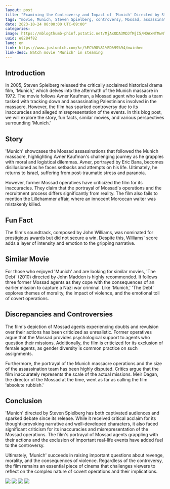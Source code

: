 ```yaml
---
layout: post
title: "Examining the Controversy and Impact of 'Munich' Directed by Steven Spielberg"
tags: "movie, Munich, Steven Spielberg, controversy, Mossad, assassination, Munich massacre"
date: 2023-10-24 00:00:00 UTC+09:00"
categories: 
image: https://mblogthumb-phinf.pstatic.net/MjAxODA3MDJfMjI5/MDAxNTMwNTIwNzkzMTg2.d5u2XH0x9HwGGvJ9EwWVlxPuv8YYZjpdnaLde2gIio0g.ag7rpStwOohj-BdRSvfd0dRjte1YAI3J8B4tM6YpOwgg.PNG.i_amsohappy/%EB%AE%8C%ED%97%A81.png?type=w800
uuid: e8284f82
lang: en
link: https://www.justwatch.com/kr/%EC%98%81%ED%99%94/mwinhen
link-desc: Watch movie 'Munich' in steaming
---
```


## Introduction
In 2005, Steven Spielberg released the critically acclaimed historical drama film, 'Munich,' which delves into the aftermath of the Munich massacre in 1972. The movie follows Avner Kaufman, a Mossad agent who leads a team tasked with tracking down and assassinating Palestinians involved in the massacre. However, the film has sparked controversy due to its inaccuracies and alleged misrepresentation of the events. In this blog post, we will explore the story, fun facts, similar movies, and various perspectives surrounding 'Munich.'


## Story
'Munich' showcases the Mossad assassinations that followed the Munich massacre, highlighting Avner Kaufman's challenging journey as he grapples with moral and logistical dilemmas. Avner, portrayed by Eric Bana, becomes disillusioned as he faces setbacks and attempts on his life. Ultimately, he returns to Israel, suffering from post-traumatic stress and paranoia.

However, former Mossad operatives have criticized the film for its inaccuracies. They claim that the portrayal of Mossad's operations and the recruitment process differs significantly from reality. The film also fails to mention the Lillehammer affair, where an innocent Moroccan waiter was mistakenly killed.


## Fun Fact
The film's soundtrack, composed by John Williams, was nominated for prestigious awards but did not secure a win. Despite this, Williams' score adds a layer of intensity and emotion to the gripping narrative.


## Similar Movie
For those who enjoyed 'Munich' and are looking for similar movies, 'The Debt' (2010) directed by John Madden is highly recommended. It follows three former Mossad agents as they cope with the consequences of an earlier mission to capture a Nazi war criminal. Like 'Munich,' 'The Debt' explores themes of morality, the impact of violence, and the emotional toll of covert operations.


## Discrepancies and Controversies
The film's depiction of Mossad agents experiencing doubts and revulsion over their actions has been criticized as unrealistic. Former operatives argue that the Mossad provides psychological support to agents who question their missions. Additionally, the film is criticized for its exclusion of female agents, as gender diversity is common practice on such assignments.

Furthermore, the portrayal of the Munich massacre operations and the size of the assassination team has been highly disputed. Critics argue that the film inaccurately represents the scale of the actual missions. Meir Dagan, the director of the Mossad at the time, went as far as calling the film 'absolute rubbish.'


## Conclusion
'Munich' directed by Steven Spielberg has both captivated audiences and sparked debate since its release. While it received critical acclaim for its thought-provoking narrative and well-developed characters, it also faced significant criticism for its inaccuracies and misrepresentation of the Mossad operations. The film's portrayal of Mossad agents grappling with their actions and the exclusion of important real-life events have added fuel to the controversy.

Ultimately, 'Munich' succeeds in raising important questions about revenge, morality, and the consequences of violence. Regardless of the controversy, the film remains an essential piece of cinema that challenges viewers to reflect on the complex nature of covert operations and their implications.


![](https://t1.daumcdn.net/movie/529eab6a9f8e4ae67aa0942d83dc5e559ff3788c)
![](https://mblogthumb-phinf.pstatic.net/MjAxOTA2MjBfMjQy/MDAxNTYxMDMxNTk1MTQy.YhCHUBLOX7sRAsO7mg9izZl9z22OkQgRsL7CoAQd_AUg.m03fL-Is0zdONsNU39_mrbW_5PqJGoAgjyG88x2RlHMg.JPEG.mofakr/7th_5%EC%9B%94_05.jpg?type=w800)
![](http://t1.daumcdn.net/cfile/13492F10B1836460AB)
![](https://image.cine21.com/resize/cine21/still/2006/0126/M0020044_munich_6[W578-].jpg)